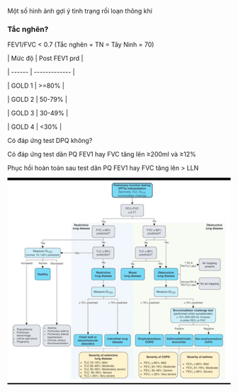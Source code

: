 Một số hình ảnh gợi ý tình trạng rối loạn thông khí
  

  
### Tắc nghẽn?
  

  
FEV1/FVC < 0.7 (Tắc nghẽn = TN = Tây Ninh = 70)
  

  
| Mức độ | Post FEV1 prd |
  
| ------ | ------------- |
  
| GOLD 1 | >=80%         |
  
| GOLD 2 | 50-79%        |
  
| GOLD 3 | 30-49%        |
  
| GOLD 4 | <30%          |
  

  
Có đáp ứng test DPQ không?
  

  
Có đáp ứng test dãn PQ FEV1 hay FVC tăng lên ≥200ml và ≥12%  
  
Phục hồi hoàn toàn sau test dãn PQ FEV1 hay FVC tăng lên > LLN
  

  
![Hô hấp kí-20240708183118647.webp](../200%20FILES/201%20Image/H%C3%B4%20h%E1%BA%A5p%20k%C3%AD-20240708183118647.webp)